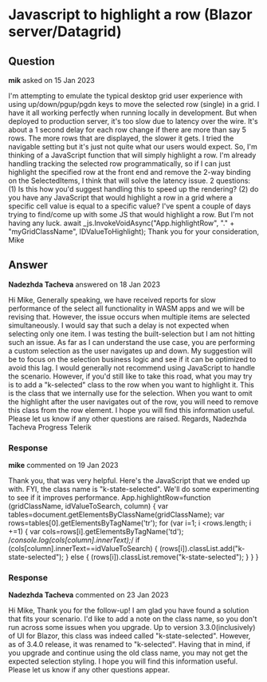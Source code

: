 # Javascript to highlight a row (Blazor server/Datagrid)

## Question

**mik** asked on 15 Jan 2023

I'm attempting to emulate the typical desktop grid user experience with using up/down/pgup/pgdn keys to move the selected row (single) in a grid. I have it all working perfectly when running locally in development. But when deployed to production server, it's too slow due to latency over the wire. It's about a 1 second delay for each row change if there are more than say 5 rows. The more rows that are displayed, the slower it gets. I tried the navigable setting but it's just not quite what our users would expect. So, I'm thinking of a JavaScript function that will simply highlight a row. I'm already handling tracking the selected row programmatically, so if I can just highlight the specified row at the front end and remove the 2-way binding on the SelectedItems, I think that will solve the latency issue. 2 questions: (1) Is this how you'd suggest handling this to speed up the rendering? (2) do you have any JavaScript that would highlight a row in a grid where a specific cell value is equal to a specific value? I've spent a couple of days trying to find/come up with some JS that would highlight a row. But I'm not having any luck. await _js.InvokeVoidAsync("App.highlightRow", "." + "myGridClassName", IDValueToHighlight); Thank you for your consideration, Mike

## Answer

**Nadezhda Tacheva** answered on 18 Jan 2023

Hi Mike, Generally speaking, we have received reports for slow performance of the select all functionality in WASM apps and we will be revising that. However, the issue occurs when multiple items are selected simultaneously. I would say that such a delay is not expected when selecting only one item. I was testing the built-selection but I am not hitting such an issue. As far as I can understand the use case, you are performing a custom selection as the user navigates up and down. My suggestion will be to focus on the selection business logic and see if it can be optimized to avoid this lag. I would generally not recommend using JavaScript to handle the scenario. However, if you'd still like to take this road, what you may try is to add a "k-selected" class to the row when you want to highlight it. This is the class that we internally use for the selection. When you want to omit the highlight after the user navigates out of the row, you will need to remove this class from the row element. I hope you will find this information useful. Please let us know if any other questions are raised. Regards, Nadezhda Tacheva Progress Telerik

### Response

**mike** commented on 19 Jan 2023

Thank you, that was very helpful. Here's the JavaScript that we ended up with. FYI, the class name is "k-state-selected". We'll do some experimenting to see if it improves performance. App.highlightRow=function (gridClassName, idValueToSearch, column) { var tables=document.getElementsByClassName(gridClassName); var rows=tables[0].getElementsByTagName('tr'); for (var i=1; i <rows.length; i +=1) { var cols=rows[i].getElementsByTagName('td'); /*console.log(cols[column].innerText);*/ if (cols[column].innerText==idValueToSearch) { (rows[i]).classList.add("k-state-selected"); } else { (rows[i]).classList.remove("k-state-selected"); } } }

### Response

**Nadezhda Tacheva** commented on 23 Jan 2023

Hi Mike, Thank you for the follow-up! I am glad you have found a solution that fits your scenario. I'd like to add a note on the class name, so you don't run across some issues when you upgrade. Up to version 3.3.0(inclusively) of UI for Blazor, this class was indeed called "k-state-selected". However, as of 3.4.0 release, it was renamed to "k-selected". Having that in mind, if you upgrade and continue using the old class name, you may not get the expected selection styling. I hope you will find this information useful. Please let us know if any other questions appear.
